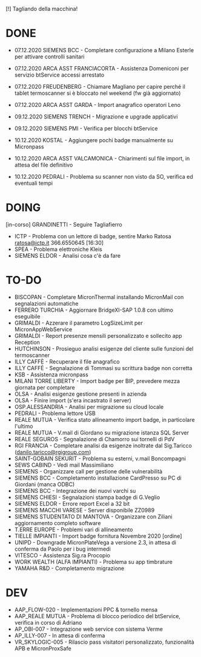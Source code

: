 [!] Tagliando della macchina!


# DONE
- 07.12.2020 SIEMENS BCC - Completare configurazione a Milano Esterle per attivare controlli sanitari <!-- 10' -->
- 07.12.2020 ARCA ASST FRANCIACORTA - Assistenza Domeniconi per servizio btService accessi arrestato <!-- 40' -->
- 07.12.2020 FREUDENBERG - Chiamare Magliano per capire perché il tablet termoscanner si è bloccato nel weekend (fw già aggiornato) <!-- 30' -->
- 07.12.2020 ARCA ASST GARDA - Import anagrafico operatori Leno <!-- 60' -->

- 09.12.2020 SIEMENS TRENCH - Migrazione e upgrade applicativi <!-- Caricato -->
- 09.12.2020 SIEMENS PMI - Verifica per blocchi btService <!-- 90' -->

- 10.12.2020 KOSTAL - Aggiungere pochi badge manualmente su Micronpass <!-- 15 -->
- 10.12.2020 ARCA ASST VALCAMONICA - Chiarimenti sul file import, in attesa del file definitivo <!-- 60' -->
- 10.12.2020 PEDRALI - Problema su scanner non visto da SO, verifica ed eventuali tempi <!-- 30' -->


# DOING
[in-corso] GRANDINETTI - Seguire Tagliafierro
- ICTP - Problema con un lettore di badge, sentire Marko Ratosa ratosa@ictp.it 366.6550645 [16:30]
- SPEA - Problema elettroniche Kleis <!-- Lunedì -->
- SIEMENS ELDOR - Analisi cosa c'è da fare


# TO-DO
- BISCOPAN - Completare MicronThermal installando MicronMail con segnalazioni automatiche
- FERRERO TURCHIA - Aggiornare BridgeXI-SAP 1.0.8 con ultimo eseguibile
- GRIMALDI - Azzerare il parametro LogSizeLimit per MicronAppWebService 
- GRIMALDI - Report presenze mensili personalizzato e sollecito app Reception
- HUTCHINSON - Prosieguo analisi esigenze del cliente sulle funzioni del termoscanner
- ILLY CAFFÈ - Recuperare il file anagrafico
- ILLY CAFFÈ - Segnalazione di Tommasi su scrittura badge non corretta
- KSB - Assistenza micronpass
- MILANI TORRE LIBERTY - Import badge per BIP, prevedere mezza giornata per completare 
- OLSA - Analisi esigenze gestione presenti in azienda
- OLSA - Finire import (s'era incastrato il server)
- OSP.ALESSANDRIA - Analisi per migrazione su cloud locale
- PEDRALI - Problema lettore USB
- REALE MUTUA - Verifica stato allineamento import badge, in particolare l'ultimo
- REALE MUTUA - V.mail di Giordano su migrazione istanza SQL Server
- REALE SEGUROS - Segnalazione di Chamorro sui tornelli di PdV
- RGI FRANCIA - Completare analisi da esigenze inoltrate dal Sig.Taricco (danilo.taricco@rgigroup.com)
- SAINT-GOBAIN SEKURIT - Problema su esterni, v.mail Boncompagni
- SEWS CABIND - Vedi mail Massimiliano
- SIEMENS - Organizzare call per gestione delle vulnerabilità
- SIEMENS BCC - Completamento installazione CardPresso su PC di Giordani (manca ODBC)
- SIEMENS BCC - Integrazione dei nuovi varchi su 
- SIEMENS CHIESI - Segnalazioni stampa badge di G.Veglio
- SIEMENS ELDOR - Errore report Excel a 32 bit
- SIEMENS MACCHI VARESE - Server disponibile ZZ0989
- SIEMENS STUDENTATO DI MANTOVA - Organizzare con Ziliani aggiornamento completo software
- T.ERRE EUROPE - Problemi vari di allineamento
- TIELLE IMPIANTI - Import badge fornitura Novembre 2020 [ordine]
- UNIPD - Downgrade MicronPlateVega a versione 2.3, in attesa di conferma da Paolo per i bug intermedi
- VITESCO - Assistenza Sig.ra Procopio
- WORK WEALTH (ALFA IMPIANTI) - Problema su app timbrature
- YAMAHA R&D - Completamento migrazione


# DEV
- AAP_FLOW-020 - Implementazioni PPC & tornello mensa
- AAP_REALE MUTUA - Problema di blocco periodico del btService, verifica in corso di Adriano
- AP_OBI-007 - Integrazione web service con sistema Verme
- AP_ILLY-007 - In attesa di conferma 
- VR_SKYLOGIC-005 - Rilascio pass visitatori personalizzato, funzionalità APB e MicronProxSafe


